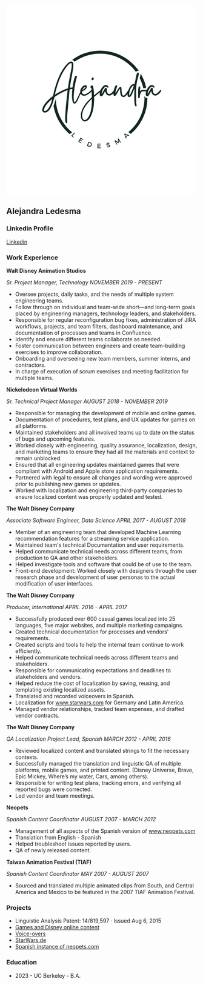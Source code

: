 

![Logo](/images/Ale.png)

## Alejandra Ledesma

### Linkedin Profile
[Linkedin](https://www.linkedin.com/in/ledesmaalejandra/)


### Work Experience

**Walt Disney Animation Studios**

*Sr. Project Manager, Technology  NOVEMBER 2019 - PRESENT*
- Oversee projects, daily tasks, and the needs of multiple system engineering teams. 
- Follow through on individual and team-wide short—and long-term goals placed by engineering managers, technology leaders, and stakeholders. 
- Responsible for regular reconfiguration bug fixes, administration of JIRA workflows, projects, and team filters, dashboard maintenance, and documentation of processes and teams in Confluence. 
- Identify and ensure different teams collaborate as needed.
- Foster communication between engineers and create team-building exercises to improve collaboration. 
- Onboarding and overseeing new team members, summer interns, and contractors.
- In charge of execution of scrum exercises and meeting facilitation for multiple teams.

**Nickelodeon Virtual Worlds**

*Sr. Technical Project Manager AUGUST 2018 - NOVEMBER 2019*
- Responsible for managing the development of mobile and online games. 
- Documentation of procedures, test plans, and UX updates for games on all platforms. 
- Maintained stakeholders and all involved teams up to date on the status of bugs and upcoming features. 
- Worked closely with engineering, quality assurance, localization, design, and marketing teams to ensure they had all the materials and context to remain unblocked. 
- Ensured that all engineering updates maintained games that were compliant with Android and Apple store application requirements. 
- Partnered with legal to ensure all changes and wording were approved prior to publishing new games or updates. 
- Worked with localization and engineering third-party companies to ensure localized content was properly updated and tested.


**The Walt Disney Company**

*Associate Software Engineer, Data Science  APRIL 2017 - AUGUST 2018*
- Member of an engineering team that developed Machine Learning recommendation features for a streaming service application.
- Maintained team's technical Documentation and user requirements.
- Helped communicate technical needs across different teams, from production to QA and other stakeholders. 
- Helped investigate tools and software that could be of use to the team. 
- Front-end development: Worked closely with designers through the user research phase and development of user personas to the actual modification of user interfaces.


**The Walt Disney Company**

*Producer, International APRIL 2016 - APRIL 2017*
- Successfully produced over 600 casual games localized into 25 languages, five major websites, and multiple marketing campaigns. 
- Created technical documentation for processes and vendors' requirements.
- Created scripts and tools to help the internal team continue to work efficiently.
- Helped communicate technical needs across different teams and stakeholders.
- Responsible for communicating expectations and deadlines to stakeholders and vendors.
- Helped reduce the cost of localization by saving, reusing, and templating existing localized assets. 
- Translated and recorded voiceovers in Spanish. 
- Localization for www.starwars.com for Germany and Latin America.
- Managed vendor relationships, tracked team expenses, and drafted vendor contracts. 


**The Walt Disney Company**

*QA Localization Project Lead, Spanish  MARCH 2012 - APRIL 2016*
- Reviewed localized content and translated strings to fit the necessary contexts. 
- Successfully managed the translation and linguistic QA of multiple platforms, mobile games, and printed content. (Disney Universe, Brave, Epic Mickey, Where’s my water, Cars, among others). 
- Responsible for writing test plans, tracking errors, and verifying all reported bugs were corrected. 
- Led vendor and team meetings.

**Neopets**

*Spanish Content Coordinator AUGUST 2007 - MARCH 2012*
- Management of all aspects of the Spanish version of www.neopets.com 
- Translation from English - Spanish 
- Helped troubleshoot issues reported by users. 
- QA of newly released content.


**Taiwan Animation Festival (TIAF)**

*Spanish Content Coordinator MAY 2007 - AUGUST 2007*
- Sourced and translated multiple animated clips from South, and Central America and Mexico to be featured in the 2007 TIAF Animation Festival. 


### Projects
- Linguistic Analysis Patent: 14/819,597 · Issued Aug 6, 2015
- [Games and Disney online content](https://aja.disney.com/)
- [Voice-overs](https://video.disney.com/watch/dise-o-de-u-as-de-extraterrestres-de-toy-story-toy-story-alien-nails-disney-pixar-5208358f7af09450718d0e06)
- [StarWars.de](https://www.disney.de/)
- [Spanish instance of neopets.com](https://www.neopets.com/)

### Education
- 2023 - UC Berkeley - B.A. 


